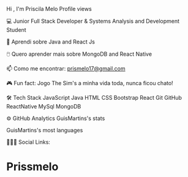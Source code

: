 Hi , I'm Priscila Melo
Profile views

💻 Junior Full Stack Developer & Systems Analysis and Development Student

👾 Aprendi sobre Java and React Js

🖱️ Quero aprender mais sobre MongoDB and React Native

📫 Como me encontrar: prismelo17@gmail.com

🎮 Fun fact: Jogo The Sim's a minha vida toda, nunca ficou chato!




🛠  Tech Stack
JavaScript  Java  HTML  CSS  Bootstrap  React  Git  GitHub  ReactNative  MySql  MongoDB 





⚙️  GitHub Analytics
GuisMartins's stats

GuisMartins's most languages




💁🏽‍♀  Social Links: 





# Prissmelo
 

